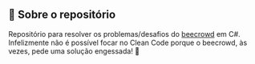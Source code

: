 ## 📃 Sobre o repositório

Repositório para resolver os problemas/desafios do <a href="https://www.beecrowd.com.br/" target="_blank">beecrowd</a> em C#. 
<br/>Infelizmente não é possível focar no Clean Code porque o beecrowd, às vezes, pede uma solução engessada! 🫡

